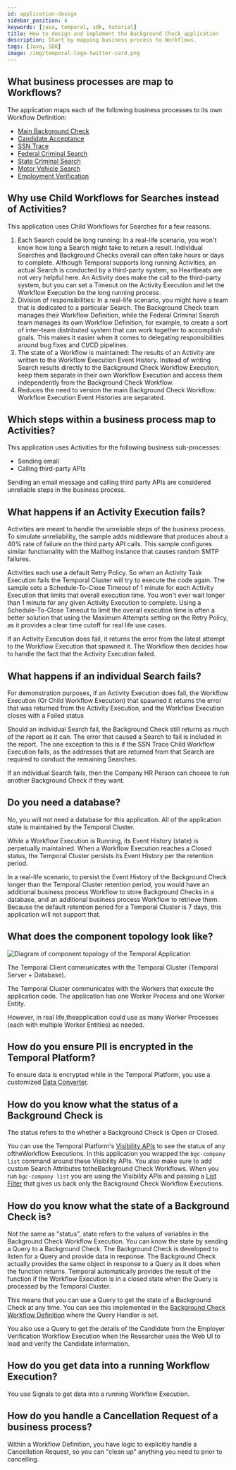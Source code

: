 ```yaml
---
id: application-design
sidebar_position: 4
keywords: [java, temporal, sdk, tutorial]
title: How to design and implement the Background Check application
description: Start by mapping business process to Workflows.
tags: [Java, SDK]
image: /img/temporal-logo-twitter-card.png
---
```


## What business processes are map to Workflows?

The application maps each of the following business processes to its own Workflow Definition:

- [Main Background Check](main-background-check.md)
- [Candidate Acceptance](candidate-acceptance.md)
- [SSN Trace](ssn-trace.md)
- [Federal Criminal Search](federal-criminal.md)
- [State Criminal Search](state-criminal-search.md)
- [Motor Vehicle Search](motor-vehicle-search.md)
- [Employment Verification](employment-verification.md)

## Why use Child Workflows for Searches instead of Activities?

This application uses Child Workflows for Searches for a few reasons.

1. Each Search could be long running: In a real-life scenario, you won't know how long a Search might take to return a result.
   Individual Searches and Background Checks overall can often take hours or days to complete.
   Although Temporal supports long running Activities, an actual Search is conducted by a third-party system, so Heartbeats are not very helpful here.
   An Activity does make the call to the third-party system, but you can set a Timeout on the Activity Execution and let the Workflow Execution be the long running process.
2. Division of responsibilities: In a real-life scenario, you might have a team that is dedicated to a particular Search.
   The Background Check team manages their Workflow Definition, while the Federal Criminal Search team manages its own Workflow Definition, for example, to create a sort of inter-team distributed system that can work together to accomplish goals.
   This makes it easier when it comes to delegating responsibilities around bug fixes and CI/CD pipelines.
3. The state of a Workflow is maintained: The results of an Activity are written to the Workflow Execution Event History.
   Instead of writing Search results directly to the Background Check Workflow Execution, keep them separate in their own Workflow Execution and access them independently from the Background Check Workflow.
4. Reduces the need to version the main Background Check Workflow: Workflow Execution Event Histories are separated.

## Which steps within a business process map to Activities?

This application uses Activities for the following business sub-processes:

- Sending email
- Calling third-party APIs

Sending an email message and calling third party APIs are considered unreliable steps in the business process.

## What happens if an Activity Execution fails?

Activities are meant to handle the unreliable steps of the business process.
To simulate unreliability, the sample adds middleware that produces about a 40% rate of failure on the third party API calls.
This sample configures similar functionality with the Mailhog instance that causes random SMTP failures.

Activities each use a default Retry Policy.
So when an Activity Task Execution fails the Temporal Cluster will try to execute the code again.
The sample sets a Schedule-To-Close Timeout of 1 minute for each Activity Execution that limits that overall execution time.
You won't ever wait longer than 1 minute for any given Activity Execution to complete.
Using a Schedule-To-Close Timeout to limit the overall execution time is often a better solution that using the Maximum Attempts setting on the Retry Policy, as it provides a clear time cutoff for real life use cases.

If an Activity Execution does fail, it returns the error from the latest attempt to the Workflow Execution that spawned it.
The Workflow then decides how to handle the fact that the Activity Execution failed.

## What happens if an individual Search fails?

For demonstration purposes, if an Activity Execution does fail, the Workflow Execution (Or Child Workflow Execution) that spawned it returns the error that was returned from the Activity Execution, and the Workflow Execution closes with a Failed status

Should an individual Search fail, the Background Check still returns as much of the report as it can.
The error that caused a Search to fail is included in the report.
The one exception to this is if the SSN Trace Child Workflow Execution fails, as the addresses that are returned from that Search are required to conduct the remaining Searches.

If an individual Search fails, then the Company HR Person can choose to run another Background Check if they want.

## Do you need a database?

No, you will not need a database for this application.
All of the application state is maintained by the Temporal Cluster.

While a Workflow Execution is Running, its Event History (state) is perpetually maintained.
When a Workflow Execution reaches a Closed status, the Temporal Cluster persists its Event History per the retention period.

In a real-life scenario, to persist the Event History of the Background Check longer than the Temporal Cluster retention period, you would have an additional business process Workflow to store Background Checks in a database, and an additional business process Workflow to retrieve them.
Because the default retention period for a Temporal Cluster is 7 days, this application will not support that.

## What does the component topology look like?

![Diagram of component topology of the Temporal Application](images/component-topology.svg)

The Temporal Client communicates with the Temporal Cluster (Temporal Server + Database).

The Temporal Cluster communicates with the Workers that execute the application code.
The application has one Worker Process and one Worker Entity.

However, in real life,theapplication could use as many Worker Processes (each with multiple Worker Entities) as needed.

## How do you ensure PII is encrypted in the Temporal Platform?

To ensure data is encrypted while in the Temporal Platform, you use a customized [Data Converter](https://docs.temporal.io/security/#custom-data-converter).

## How do you know what the status of a Background Check is

The status refers to the whether a Background Check is Open or Closed.

You can use the Temporal Platform's [Visibility APIs](https://docs.temporal.io/visibility/#advanced-visibility) to see the status of any oftheWorkflow Executions.
In this application you wrapped the `bgc-company list` command around these Visibility APIs.
You also make sure to add custom Search Attributes totheBackground Check Workflows.
When you run `bgc-company list` you are using the Visibility APIs and passing a [List Filter](https://docs.temporal.io/visibility/#list-filter) that gives us back only the Background Check Workflow Executions.

## How do you know what the state of a Background Check is?

Not the same as "status", state refers to the values of variables in the Background Check Workflow Execution.
You can know the state by sending a Query to a Background Check.
The Background Check is developed to listen for a Query and provide data in response.
The Background Check actually provides the same object in response to a Query as it does when the function returns.
Temporal automatically provides the result of the function if the Workflow Execution is in a closed state when the Query is processed by the Temporal Cluster.

This means that you can use a Query to get the state of a Background Check at any time.
You can see this implemented in the [Background Check Workflow Definition](main-background-check.md) where the Query Handler is set.

You also use a Query to get the details of the Candidate from the Employer Verification Workflow Execution when the Researcher uses the Web UI to load and verify the Candidate information.

## How do you get data into a running Workflow Execution?

You use Signals to get data into a running Workflow Execution.

## How do you handle a Cancellation Request of a business process?

Within a Workflow Definition, you have logic to explicitly handle a Cancellation Request, so you can "clean up" anything you need to prior to cancelling.
